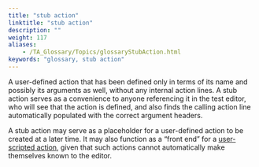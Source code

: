 ```yaml
--- 
title: "stub action"
linktitle: "stub action"
description: ""
weight: 117
aliases: 
    - /TA_Glossary/Topics/glossaryStubAction.html
keywords: "glossary, stub action"
---
```


A user-defined action that has been defined only in terms of its name and possibly its arguments as well, without any internal action lines. A stub action serves as a convenience to anyone referencing it in the test editor, who will see that the action is defined, and also finds the calling action line automatically populated with the correct argument headers.

A stub action may serve as a placeholder for a user-defined action to be created at a later time. It may also function as a “front end” for a [user-scripted action](/user-guide/support/glossary-of-terms/action-user-scripted), given that such actions cannot automatically make themselves known to the editor.

